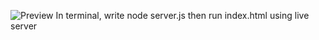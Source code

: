 ![Preview](https://github.com/user-attachments/assets/a5eb79ca-bc66-449c-94f8-caa1bd831adf)
In terminal, write node server.js then run index.html using live server
